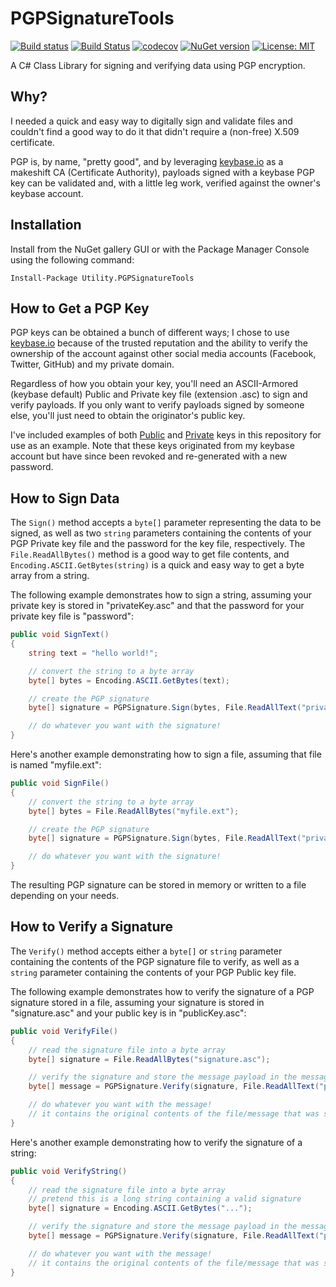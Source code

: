 # PGPSignatureTools

[![Build status](https://ci.appveyor.com/api/projects/status/bkwapclp6uvn2889?svg=true)](https://ci.appveyor.com/project/jpdillingham/utility-pgpsignaturetools)
[![Build Status](https://travis-ci.org/jpdillingham/Utility.PGPSignatureTools.svg?branch=master)](https://travis-ci.org/jpdillingham/Utility.PGPSignatureTools)
[![codecov](https://codecov.io/gh/jpdillingham/Utility.PGPSignatureTools/branch/master/graph/badge.svg)](https://codecov.io/gh/jpdillingham/Utility.PGPSignatureTools)
[![NuGet version](https://img.shields.io/nuget/v/Utility.PGPSignatureTools.svg)](https://www.nuget.org/packages/Utility.PGPSignatureTools/)
[![License: MIT](https://img.shields.io/badge/License-MIT-blue.svg)](https://github.com/jpdillingham/Utility.PGPSignatureTools/blob/master/LICENSE)

A C# Class Library for signing and verifying data using PGP encryption.

## Why?

I needed a quick and easy way to digitally sign and validate files and couldn't find a good way to do it that didn't require a (non-free) X.509 certificate.  

PGP is, by name, "pretty good", and by leveraging [keybase.io](http://keybase.io) as a makeshift CA (Certificate Authority), payloads signed with a keybase 
PGP key can be validated and, with a little leg work, verified against the owner's keybase account.

## Installation

Install from the NuGet gallery GUI or with the Package Manager Console using the following command:

```Install-Package Utility.PGPSignatureTools```

## How to Get a PGP Key

PGP keys can be obtained a bunch of different ways; I chose to use [keybase.io](http://keybase.io) because of the trusted reputation and the ability 
to verify the ownership of the account against other social media accounts (Facebook, Twitter, GitHub) and my private domain.

Regardless of how you obtain your key, you'll need an ASCII-Armored (keybase default) Public and Private key file (extension .asc) to sign and verify payloads.  If you only 
want to verify payloads signed by someone else, you'll just need to obtain the originator's public key.

I've included examples of both [Public](https://raw.githubusercontent.com/jpdillingham/Utility.PGPSignatureTools/master/Examples/Keys/publicKey.asc) 
and [Private](https://raw.githubusercontent.com/jpdillingham/Utility.PGPSignatureTools/master/Examples/Keys/privateKey.asc) keys in this 
repository for use as an example.  Note that these keys originated from my keybase account but have since been revoked 
and re-generated with a new password.

## How to Sign Data

The ```Sign()``` method accepts a ```byte[]``` parameter representing the data to be signed, as well as two ```string``` parameters containing the contents of your
PGP Private key file and the password for the key file, respectively.  The ```File.ReadAllBytes()``` method is a good way to get file contents, and 
```Encoding.ASCII.GetBytes(string)``` is a quick and easy way to get a byte array from a string.

The following example demonstrates how to sign a string, assuming your private key is stored in "privateKey.asc" and that the password for your private key file is "password":

```c#
public void SignText()
{
    string text = "hello world!";

    // convert the string to a byte array
    byte[] bytes = Encoding.ASCII.GetBytes(text);

    // create the PGP signature
    byte[] signature = PGPSignature.Sign(bytes, File.ReadAllText("privateKey.asc"), "password");

    // do whatever you want with the signature!
}
```

Here's another example demonstrating how to sign a file, assuming that file is named "myfile.ext":

```c#
public void SignFile()
{
    // convert the string to a byte array
    byte[] bytes = File.ReadAllBytes("myfile.ext");

    // create the PGP signature
    byte[] signature = PGPSignature.Sign(bytes, File.ReadAllText("privateKey.asc"), "password");

    // do whatever you want with the signature!
}
```

The resulting PGP signature can be stored in memory or written to a file depending on your needs.

## How to Verify a Signature

The ```Verify()``` method accepts either a ```byte[]``` or ```string``` parameter containing the contents of the PGP signature file to verify, as well as a ```string``` parameter containing
the contents of your PGP Public key file.

The following example demonstrates how to verify the signature of a PGP signature stored in a file, assuming your signature is stored in "signature.asc" and your public key is in "publicKey.asc":

```c#
public void VerifyFile()
{
    // read the signature file into a byte array
    byte[] signature = File.ReadAllBytes("signature.asc");

    // verify the signature and store the message payload in the message byte array
    byte[] message = PGPSignature.Verify(signature, File.ReadAllText("publicKey.asc"));

    // do whatever you want with the message!
    // it contains the original contents of the file/message that was signed.
}
```

Here's another example demonstrating how to verify the signature of a string:

```c#
public void VerifyString()
{
    // read the signature file into a byte array
    // pretend this is a long string containing a valid signature
    byte[] signature = Encoding.ASCII.GetBytes("...");

    // verify the signature and store the message payload in the message byte array
    byte[] message = PGPSignature.Verify(signature, File.ReadAllText("publicKey.asc"));

    // do whatever you want with the message!
    // it contains the original contents of the file/message that was signed.
}
```
